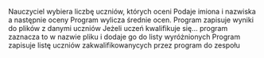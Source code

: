 Nauczyciel wybiera liczbę uczniów, których oceni
Podaje imiona i nazwiska a następnie oceny
Program wylicza średnie ocen.
Program zapisuje wyniki do plików z danymi uczniów
Jeżeli uczeń kwalifikuje się... program zaznacza to w nazwie pliku i dodaje go do listy wyróżnionych
Program zapisuje listę uczniów zakwalifikowanycych przez program do zespołu
